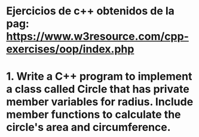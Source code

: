 # Ejercicios de c++ obtenidos de la pag: https://www.w3resource.com/cpp-exercises/oop/index.php

# 1. Write a C++ program to implement a class called Circle that has private member variables for radius. Include member functions to calculate the circle's area and circumference.


<!-- # 2. Write a C++ program to create a class called Rectangle that has private member variables for length and width. Implement member functions to calculate the rectangle's area and perimeter.


# 3. Write a C++ program to create a class called Person that has private member variables for name, age and country. Implement member functions to set and get the values of these variables.


# 4. Write a C++ program to create a class called Car that has private member variables for company, model, and year. Implement member functions to get and set these variables.


# 5. Write a C++ program to implement a class called BankAccount that has private member variables for account number and balance. Include member functions to deposit and withdraw money from the account.


# 6. Write a C++ program to create a class called Triangle that has private member variables for the lengths of its three sides. Implement member functions to determine if the triangle is equilateral, isosceles, or scalene.


# 7. Write a C++ program to implement a class called Employee that has private member variables for name, employee ID, and salary. Include member functions to calculate and set salary based on employee performance.


# 8. Write a C++ program to implement a class called Date that has private member variables for day, month, and year. Include member functions to set and get these variables, as well as to validate if the date is valid.


# 9. Write a C++ program to implement a class called Student that has private member variables for name, class, roll number, and marks. Include member functions to calculate the grade based on the marks and display the student's information.


# 10. Write a C++ program to implement a class called Shape with virtual member functions for calculating area and perimeter. Derive classes such as Circle, Rectangle, and Triangle from the Shape class and override virtual functions accordingly. -->